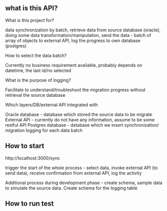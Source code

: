 ## what is this API?

What is this project for?

data synchronization by batch, retrieve data from source database (oracle), doing some data transformation/manipulation, send the data - batch of array of objects to external API, log the progress to own database (postgres)


How to select the data batch?

Currently no business requirement available, probably depends on datetime, the last id/no selected 


What is the purpose of logging?

Facilitate to understand/troubleshoot the migration progress without retrieval the source database 


Which layers/DB/external API integrated with

Oracle database - database which stored the source data to be migrate
External API - currently do not have any information, assume to be some restful API
Postgres database - database which we insert synchronization/ migration logging for each data batch


## How to start

http://localhost:3000/sync

trigger the start of the whole process - select data, invoke external API (to send data), receive confirmation from external API, log the activity

Additional process during development phase - create schema, sample data to simulate the source data. Create schema for the logging table

## How to run test